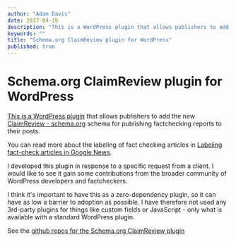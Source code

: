 ```yaml
---
author: "Adam Davis"
date: 2017-04-18
description: "This is a WordPress plugin that allows publishers to add the new ClaimReview - schema.org schema for publishing factchecking reports to their posts."
keywords: ""
title: "Schema.org ClaimReview plugin for WordPress"
published: true
---
```


# Schema.org ClaimReview plugin for WordPress 

 
[This is a WordPress plugin](https://github.com/admataz/wp-factchecker-claim-review) that allows publishers to add the new  [ClaimReview - schema.org](http://schema.org/ClaimReview) schema for publishing factchecking reports to their posts. 

You can read more about the labeling of fact checking articles in [Labeling fact-check articles in Google News](https://blog.google/topics/journalism-news/labeling-fact-check-articles-google-news/).


I developed this plugin in response to a specific request from a client. I would like to see it gain some contributions from the broader community of WordPress developers and factcheckers. 

I think it's important to have this as a zero-dependency plugin, so it can have as low a barrier to adoption as possible. I have therefore not used any 3rd-party plugins for things like custom fields or JavaScript - only what is available with a standard WordPress plugin. 

See the [github repos for the Schema.org ClaimReview plugin](https://github.com/admataz/wp-factchecker-claim-review) 